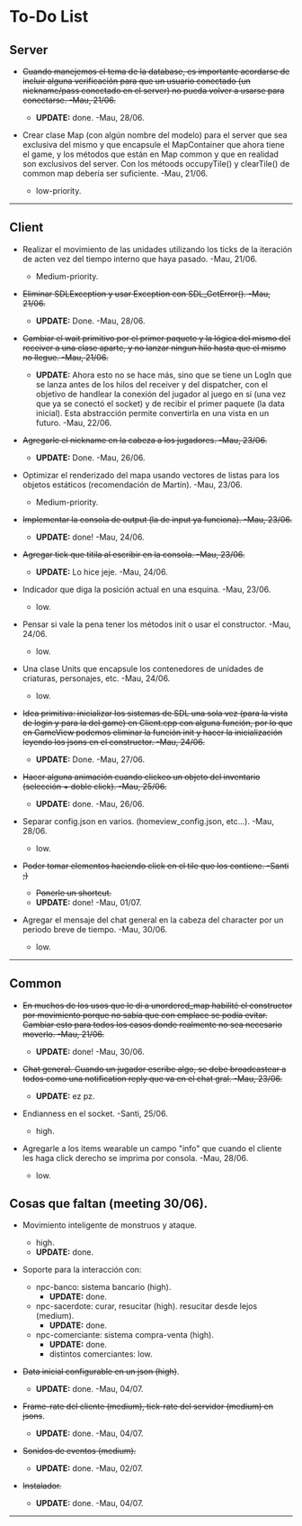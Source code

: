 # To-Do List

## Server

* ~~Cuando manejemos el tema de la database, es importante acordarse de incluir alguna verificación para que un usuario conectado (un nickname/pass conectado en el server) no pueda volver a usarse para conectarse. -Mau, 21/06.~~
    * **UPDATE:** done. -Mau, 28/06.

* Crear clase Map (con algún nombre del modelo) para el server que sea exclusiva del mismo y que encapsule el MapContainer que ahora tiene el game, y los métodos que están en Map common y que en realidad son exclusivos del server. Con los métoods occupyTile() y clearTile() de common map debería ser suficiente. -Mau, 21/06.
    * low-priority.

---

## Client

* Realizar el movimiento de las unidades utilizando los ticks de la iteración de acten vez del tiempo interno que haya pasado. -Mau, 21/06.
    * Medium-priority.

* ~~Eliminar SDLException y usar Exception con SDL_GetError(). -Mau, 21/06.~~
    * **UPDATE:** Done. -Mau, 28/06.

* ~~Cambiar el wait primitivo por el primer paquete y la lógica del mismo del receiver a una clase aparte, y no lanzar ningun hilo hasta que el mismo no llegue. -Mau, 21/06.~~
    * **UPDATE:** Ahora esto no se hace más, sino que se tiene un LogIn que se lanza antes de los hilos del receiver y del dispatcher, con el objetivo de handlear la conexión del jugador al juego en sí (una vez que ya se conectó el socket) y de recibir el primer paquete (la data inicial). Esta abstracción permite convertirla en una vista en un futuro. -Mau, 22/06.

* ~~Agregarle el nickname en la cabeza a los jugadores. -Mau, 23/06.~~
    * **UPDATE:** Done. -Mau, 26/06.

* Optimizar el renderizado del mapa usando vectores de listas para los objetos estáticos (recomendación de Martín). -Mau, 23/06.
    * Medium-priority.

* ~~Implementar la consola de output (la de input ya funciona). -Mau, 23/06.~~
    * **UPDATE:** done! -Mau, 24/06.

* ~~Agregar tick que titila al escribir en la consola. -Mau, 23/06.~~
    * **UPDATE:** Lo hice jeje. -Mau, 24/06.

* Indicador que diga la posición actual en una esquina. -Mau, 23/06.
    * low.

* Pensar si vale la pena tener los métodos init o usar el constructor. -Mau, 24/06.
    * low.

* Una clase Units que encapsule los contenedores de unidades de criaturas, personajes, etc. -Mau, 24/06.
    * low.

* ~~Idea primitiva: inicializar los sistemas de SDL una sola vez (para la vista de login y para la del game) en Client.cpp con alguna función, por lo que en GameView podemos eliminar la función init y hacer la inicialización leyendo los jsons en el constructor. -Mau, 24/06.~~
    * **UPDATE:** Done. -Mau, 27/06.

* ~~Hacer alguna animación cuando clickeo un objeto del inventario (selección + doble click). -Mau, 25/06.~~
    * **UPDATE:** done. -Mau, 26/06.

* Separar config.json en varios. (homeview_config.json, etc...). -Mau, 28/06.
    * low.

* ~~Poder tomar elementos haciendo click en el tile que los contiene. -Santi ;)~~
    * ~~Ponerle un shortcut.~~
    * **UPDATE:** done! -Mau, 01/07.

* Agregar el mensaje del chat general en la cabeza del character por un periodo breve de tiempo. -Mau, 30/06.
    * low.

---

## Common

* ~~En muchos de los usos que le di a unordered_map habilité el constructor por movimiento porque no sabía que con emplace se podía evitar. Cambiar esto para todos los casos donde realmente no sea necesario moverlo. -Mau, 21/06.~~
    * **UPDATE:** done! -Mau, 30/06.

* ~~Chat general. Cuando un jugador escribe algo, se debe broadcastear a todos como una notification reply que va en el chat gral. -Mau, 23/06.~~
    * **UPDATE:** ez pz. 

* Endianness en el socket. -Santi, 25/06.
    * high.

* Agregarle a los items wearable un campo "info" que cuando el cliente les haga click derecho se imprima por consola. -Mau, 28/06.
    * low.

## Cosas que faltan (meeting 30/06).

* Movimiento inteligente de monstruos y ataque.
    * high.
    * **UPDATE:** done.

* Soporte para la interacción con:
    * npc-banco: sistema bancario (high).  
       * **UPDATE:** done.
    * npc-sacerdote: curar, resucitar (high). resucitar desde lejos (medium).
       * **UPDATE:** done.
    * npc-comerciante: sistema compra-venta (high).
       * **UPDATE:** done.
        * distintos comerciantes: low.

* ~~Data inicial configurable en un json (high)~~.
    * **UPDATE:** done. -Mau, 04/07.

* ~~Frame-rate del cliente (medium), tick-rate del servidor (medium) en jsons~~.
    * **UPDATE:** done. -Mau, 04/07.

* ~~Sonidos de eventos (medium).~~
    * **UPDATE:** done. -Mau, 02/07.

* ~~Instalador.~~
    * **UPDATE:** done. -Mau, 04/07.



---

